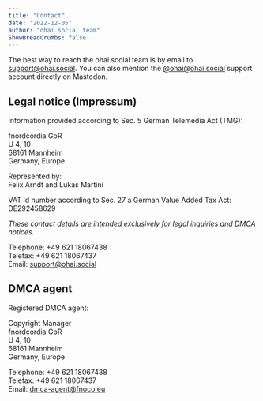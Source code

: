 ```yaml
---
title: "Contact"
date: "2022-12-05"
author: "ohai.social team"
ShowBreadCrumbs: false
---
```



The best way to reach the ohai.social team is by email to support@ohai.social. You can also mention the [@ohai@ohai.social](https://ohai.social/@ohai) support account directly on Mastodon.

## Legal notice (Impressum)

Information provided according to Sec. 5 German Telemedia Act (TMG):

fnordcordia GbR  
U 4, 10  
68161 Mannheim  
Germany, Europe

Represented by:  
Felix Arndt and Lukas Martini

VAT Id number according to Sec. 27 a German Value Added Tax Act:  
DE292458629

*These contact details are intended exclusively for legal inquiries and DMCA notices.*

Telephone: +49 621 18067438  
Telefax: +49 621 18067437  
Email: support@ohai.social


## DMCA agent

Registered DMCA agent:

Copyright Manager  
fnordcordia GbR  
U 4, 10  
68161 Mannheim  
Germany, Europe

Telephone: +49 621 18067438  
Telefax: +49 621 18067437  
Email: dmca-agent@fnoco.eu
